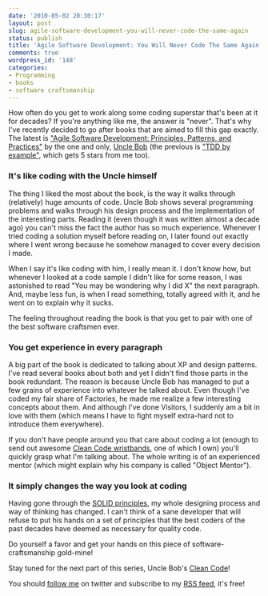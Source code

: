 ```yaml
---
date: '2010-05-02 20:30:17'
layout: post
slug: agile-software-development-you-will-never-code-the-same-again
status: publish
title: 'Agile Software Development: You Will Never Code The Same Again'
comments: true
wordpress_id: '148'
categories:
- Programming
- books
- software craftsmanship
---
```


How often do you get to work along some coding superstar that's been at it for decades? If you're anything like me, the answer is "never". That's why I've recently decided to go after books that are aimed to fill this gap exactly. The latest is ["Agile Software Development: Principles, Patterns, and Practices"](http://www.amazon.com/gp/product/0135974445?ie=UTF8&tag=thcodu02-20&linkCode=as2&camp=1789&creative=9325&creativeASIN=0135974445)<img src="http://www.assoc-amazon.com/e/ir?t=thcodu02-20&l=as2&o=1&a=0135974445" style="width: 0; height: 0; display: none; border: none !important;"> by the one and only, [Uncle Bob](http://bit.ly/c9CPQn) (the previous is ["TDD by example"](/2010/01/12/every-coder-should-read-tdd-by-example/), which gets 5 stars from me too).


### It's like coding with the Uncle himself


The thing I liked the most about the book, is the way it walks through (relatively) huge amounts of code. Uncle Bob shows several programming problems and walks through his design process and the implementation of the interesting parts. Reading it (even though it was written almost a decade ago) you can't miss the fact the author has so much experience. Whenever I tried coding a solution myself before reading on, I later found out exactly where I went wrong because he somehow managed to cover every decision I made.

When I say it's like coding with him, I really mean it. I don't know how, but whenever I looked at a code sample I didn't like for some reason, I was astonished to read "You may be wondering why I did X" the next paragraph. And, maybe less fun, is when I read something, totally agreed with it, and he went on to explain why it sucks.

The feeling throughout reading the book is that you get to pair with one of the best software craftsmen ever.


### You get experience in every paragraph


A big part of the book is dedicated to talking about XP and design patterns. I've read several books about both and yet I didn't find those parts in the book redundant. The reason is because Uncle Bob has managed to put a few grains of experience into whatever he talked about. Even though I've coded my fair share of Factories, he made me realize a few interesting concepts about them. And although I've done Visitors, I suddenly am a bit in love with them (which means I have to fight myself extra-hard not to introduce them everywhere).

If you don't have people around you that care about coding a lot (enough to send out awesome [Clean Code wristbands](http://bit.ly/aPug4e), one of which I own) you'll quickly grasp what I'm talking about. The whole writing is of an experienced mentor (which might explain why his company is called "Object Mentor").


### It simply changes the way you look at coding


Having gone through the [SOLID principles](http://bit.ly/bs003B), my whole designing process and way of thinking has changed. I can't think of a sane developer that will refuse to put his hands on a set of principles that the best coders of the past decades have deemed as necessary for quality code.

Do yourself a favor and get your hands on this piece of software-craftsmanship gold-mine!


Stay tuned for the next part of this series, Uncle Bob's [Clean Code](http://www.amazon.com/gp/product/B001GSTOAM?ie=UTF8&tag=thcodu02-20&linkCode=as2&camp=1789&creative=9325&creativeASIN=B001GSTOAM)<img src="http://www.assoc-amazon.com/e/ir?t=thcodu02-20&l=as2&o=1&a=B001GSTOAM" style="width: 0; height: 0; display: none; border: none !important;">!


You should [follow me](http://twitter.com/avivby) on twitter and subscribe to my [RSS feed](http://feeds.feedburner.com/TheCodeDump), it's free!
